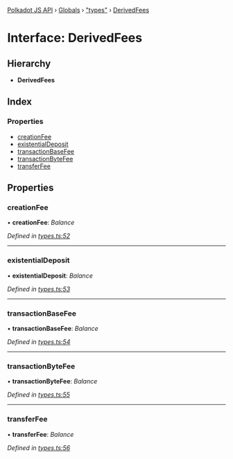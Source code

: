 [Polkadot JS API](../README.md) › [Globals](../globals.md) › ["types"](../modules/_types_.md) › [DerivedFees](_types_.derivedfees.md)

# Interface: DerivedFees

## Hierarchy

* **DerivedFees**

## Index

### Properties

* [creationFee](_types_.derivedfees.md#creationfee)
* [existentialDeposit](_types_.derivedfees.md#existentialdeposit)
* [transactionBaseFee](_types_.derivedfees.md#transactionbasefee)
* [transactionByteFee](_types_.derivedfees.md#transactionbytefee)
* [transferFee](_types_.derivedfees.md#transferfee)

## Properties

###  creationFee

• **creationFee**: *Balance*

*Defined in [types.ts:52](https://github.com/polkadot-js/api/blob/f533f51003/packages/api-derive/src/types.ts#L52)*

___

###  existentialDeposit

• **existentialDeposit**: *Balance*

*Defined in [types.ts:53](https://github.com/polkadot-js/api/blob/f533f51003/packages/api-derive/src/types.ts#L53)*

___

###  transactionBaseFee

• **transactionBaseFee**: *Balance*

*Defined in [types.ts:54](https://github.com/polkadot-js/api/blob/f533f51003/packages/api-derive/src/types.ts#L54)*

___

###  transactionByteFee

• **transactionByteFee**: *Balance*

*Defined in [types.ts:55](https://github.com/polkadot-js/api/blob/f533f51003/packages/api-derive/src/types.ts#L55)*

___

###  transferFee

• **transferFee**: *Balance*

*Defined in [types.ts:56](https://github.com/polkadot-js/api/blob/f533f51003/packages/api-derive/src/types.ts#L56)*
